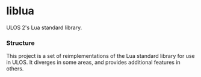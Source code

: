 # liblua
ULOS 2's Lua standard library.

### Structure
This project is a set of reimplementations of the Lua standard library for use in ULOS. It diverges in some areas, and provides additional features in others.
